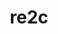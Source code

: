 ---
title: "re2c"
layout: cache
categories: [package, v0.20.2]
meta: {"versions": ["2.2"], "compilers": ["gcc@=11.1.0", "gcc@=11.3.0", "gcc@=11.4.0", "gcc@=12.1.0", "gcc@=7.3.1", "gcc@=7.5.0", "oneapi@=2023.0.0"], "oss": ["amzn2", "ubuntu18.04", "ubuntu20.04", "ubuntu22.04"], "platforms": ["linux"], "targets": ["aarch64", "neoverse_n1", "ppc64le", "x86_64", "x86_64_v3"], "stacks": ["aws-ahug", "aws-ahug-aarch64", "aws-isc", "aws-isc-aarch64", "data-vis-sdk", "e4s", "e4s-oneapi", "e4s-power", "gpu-tests", "ml-linux-x86_64-cpu", "ml-linux-x86_64-cuda", "ml-linux-x86_64-rocm", "radiuss", "root", "tutorial"], "num_specs": 10, "num_specs_by_stack": {"aws-ahug-aarch64": 2, "root": 10, "aws-isc-aarch64": 2, "aws-ahug": 1, "aws-isc": 1, "radiuss": 1, "e4s-power": 1, "data-vis-sdk": 1, "gpu-tests": 1, "e4s": 1, "e4s-oneapi": 1, "ml-linux-x86_64-rocm": 1, "ml-linux-x86_64-cuda": 1, "ml-linux-x86_64-cpu": 1, "tutorial": 2}}
spec_details: [{"hash": "qfq2eyvrpxsqdlzmqvjxdfzbfhurkf22", "compiler": "gcc@=7.3.1", "versions": ["2.2"], "os": "amzn2", "platform": "linux", "target": "aarch64", "variants": ["build_system=generic"], "stacks": ["aws-ahug-aarch64", "root", "aws-isc-aarch64"], "size": "-", "tarball": "https://binaries.spack.io/v0.20.2/build_cache/linux-amzn2-aarch64/gcc-7.3.1/re2c-2.2/linux-amzn2-aarch64-gcc-7.3.1-re2c-2.2-qfq2eyvrpxsqdlzmqvjxdfzbfhurkf22.spack"}, {"hash": "5xf76q6m5jw4vv44gsgnlrgk6dzbk73d", "compiler": "gcc@=7.3.1", "versions": ["2.2"], "os": "amzn2", "platform": "linux", "target": "neoverse_n1", "variants": ["build_system=generic"], "stacks": ["aws-ahug-aarch64", "root", "aws-isc-aarch64"], "size": "-", "tarball": "https://binaries.spack.io/v0.20.2/build_cache/linux-amzn2-neoverse_n1/gcc-7.3.1/re2c-2.2/linux-amzn2-neoverse_n1-gcc-7.3.1-re2c-2.2-5xf76q6m5jw4vv44gsgnlrgk6dzbk73d.spack"}, {"hash": "4vpjcot4gscjco47ynmvstohhimrplq6", "compiler": "gcc@=7.3.1", "versions": ["2.2"], "os": "amzn2", "platform": "linux", "target": "x86_64_v3", "variants": ["build_system=generic"], "stacks": ["aws-ahug", "root", "aws-isc"], "size": "-", "tarball": "https://binaries.spack.io/v0.20.2/build_cache/linux-amzn2-x86_64_v3/gcc-7.3.1/re2c-2.2/linux-amzn2-x86_64_v3-gcc-7.3.1-re2c-2.2-4vpjcot4gscjco47ynmvstohhimrplq6.spack"}, {"hash": "hnddcc6o43mul3vfdzcyxvk7qt45sb7d", "compiler": "gcc@=7.5.0", "versions": ["2.2"], "os": "ubuntu18.04", "platform": "linux", "target": "x86_64_v3", "variants": ["build_system=generic"], "stacks": ["root", "radiuss"], "size": "-", "tarball": "https://binaries.spack.io/v0.20.2/build_cache/linux-ubuntu18.04-x86_64_v3/gcc-7.5.0/re2c-2.2/linux-ubuntu18.04-x86_64_v3-gcc-7.5.0-re2c-2.2-hnddcc6o43mul3vfdzcyxvk7qt45sb7d.spack"}, {"hash": "plo5zpam7vurhz43nau6yijg5v3rl3i2", "compiler": "gcc@=11.1.0", "versions": ["2.2"], "os": "ubuntu20.04", "platform": "linux", "target": "ppc64le", "variants": ["build_system=generic"], "stacks": ["root", "e4s-power"], "size": "-", "tarball": "https://binaries.spack.io/v0.20.2/build_cache/linux-ubuntu20.04-ppc64le/gcc-11.1.0/re2c-2.2/linux-ubuntu20.04-ppc64le-gcc-11.1.0-re2c-2.2-plo5zpam7vurhz43nau6yijg5v3rl3i2.spack"}, {"hash": "ylngg64ri5fmitd4ux23usmj46yvpjjj", "compiler": "gcc@=11.1.0", "versions": ["2.2"], "os": "ubuntu20.04", "platform": "linux", "target": "x86_64_v3", "variants": ["build_system=generic"], "stacks": ["data-vis-sdk", "root", "gpu-tests", "e4s"], "size": "-", "tarball": "https://binaries.spack.io/v0.20.2/build_cache/linux-ubuntu20.04-x86_64_v3/gcc-11.1.0/re2c-2.2/linux-ubuntu20.04-x86_64_v3-gcc-11.1.0-re2c-2.2-ylngg64ri5fmitd4ux23usmj46yvpjjj.spack"}, {"hash": "tzptbe4y7yj6q6a5jvfrijpbio73bk4b", "compiler": "oneapi@=2023.0.0", "versions": ["2.2"], "os": "ubuntu20.04", "platform": "linux", "target": "x86_64", "variants": ["build_system=generic"], "stacks": ["e4s-oneapi", "root"], "size": "-", "tarball": "https://binaries.spack.io/v0.20.2/build_cache/linux-ubuntu20.04-x86_64/oneapi-2023.0.0/re2c-2.2/linux-ubuntu20.04-x86_64-oneapi-2023.0.0-re2c-2.2-tzptbe4y7yj6q6a5jvfrijpbio73bk4b.spack"}, {"hash": "o5d6wk5ei5g3dbhu55u65tf3j6o5b4s6", "compiler": "gcc@=11.4.0", "versions": ["2.2"], "os": "ubuntu22.04", "platform": "linux", "target": "x86_64_v3", "variants": ["build_system=generic"], "stacks": ["ml-linux-x86_64-rocm", "ml-linux-x86_64-cuda", "root", "ml-linux-x86_64-cpu"], "size": "-", "tarball": "https://binaries.spack.io/v0.20.2/build_cache/linux-ubuntu22.04-x86_64_v3/gcc-11.4.0/re2c-2.2/linux-ubuntu22.04-x86_64_v3-gcc-11.4.0-re2c-2.2-o5d6wk5ei5g3dbhu55u65tf3j6o5b4s6.spack"}, {"hash": "nntqchvizwrlghtuoiig2lipofs7knex", "compiler": "gcc@=11.3.0", "versions": ["2.2"], "os": "ubuntu22.04", "platform": "linux", "target": "x86_64_v3", "variants": ["build_system=generic"], "stacks": ["root", "tutorial"], "size": "-", "tarball": "https://binaries.spack.io/v0.20.2/build_cache/linux-ubuntu22.04-x86_64_v3/gcc-11.3.0/re2c-2.2/linux-ubuntu22.04-x86_64_v3-gcc-11.3.0-re2c-2.2-nntqchvizwrlghtuoiig2lipofs7knex.spack"}, {"hash": "622aruugdqsraospbu7mmxclwn2bxj7l", "compiler": "gcc@=12.1.0", "versions": ["2.2"], "os": "ubuntu22.04", "platform": "linux", "target": "x86_64_v3", "variants": ["build_system=generic"], "stacks": ["root", "tutorial"], "size": "-", "tarball": "https://binaries.spack.io/v0.20.2/build_cache/linux-ubuntu22.04-x86_64_v3/gcc-12.1.0/re2c-2.2/linux-ubuntu22.04-x86_64_v3-gcc-12.1.0-re2c-2.2-622aruugdqsraospbu7mmxclwn2bxj7l.spack"}]
---